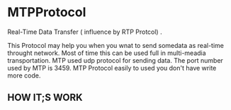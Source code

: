 
  # MTPProtocol
  
  Real-Time Data Transfer ( influence by RTP Protcol) .
    
  This Protocol may help you when you wnat to send somedata as real-time throught network. Most of time this can be used full in multi-meadia transportation. MTP used udp protocol for sending data. The port number used by MTP is 3459. MTP Protocol easily to used you don't have write more code.
  
  ## HOW IT;S WORK
  
